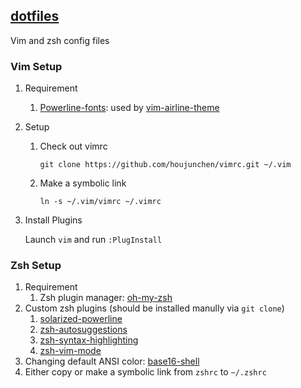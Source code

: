 ## [dotfiles](https://github.com/houjunchen/dotfiles)

Vim and zsh config files

### Vim Setup

1. Requirement

    1. [Powerline-fonts](https://github.com/powerline/fonts): used by [vim-airline-theme](https://github.com/vim-airline/vim-airline-themes)

2. Setup

    1. Check out vimrc

        ```shell
        git clone https://github.com/houjunchen/vimrc.git ~/.vim
        ```

    2. Make a symbolic link

        ```shell
        ln -s ~/.vim/vimrc ~/.vimrc
        ```

3. Install Plugins

    Launch `vim` and run `:PlugInstall`

### Zsh Setup

1. Requirement
   1. Zsh plugin manager: [oh-my-zsh](https://github.com/robbyrussell/oh-my-zsh)
2. Custom zsh plugins (should be installed manully via `git clone`)
   1. [solarized-powerline](https://github.com/houjunchen/solarized-powerline)
   2. [zsh-autosuggestions](https://github.com/zsh-users/zsh-autosuggestions)
   3. [zsh-syntax-highlighting](https://github.com/zsh-users/zsh-syntax-highlighting)
   4. [zsh-vim-mode](https://github.com/houjunchen/zsh-vim-mode)
3. Changing default ANSI color: [base16-shell](https://github.com/chriskempson/base16-shell)
4. Either copy or make a symbolic link from `zshrc` to `~/.zshrc`